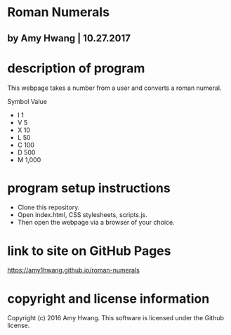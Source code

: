 # Roman Numerals
## by Amy Hwang | 10.27.2017

# description of program
This webpage takes a number from a user and converts a roman numeral.

Symbol  Value
* I       1
* V       5
* X       10
* L       50
* C       100
* D       500
* M       1,000

# program setup instructions
* Clone this repository.
* Open index.html, CSS stylesheets, scripts.js.
* Then open the webpage via a browser of your choice.

# link to site on GitHub Pages
https://amy1hwang.github.io/roman-numerals

# copyright and license information
Copyright (c) 2016 Amy Hwang. This software is licensed under the Github license.
